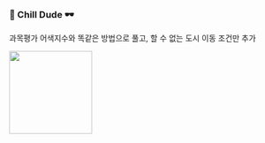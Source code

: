  ### **🌟 Chill Dude 🕶️**
 <p>과목평가 어색지수와 똑같은 방법으로 풀고, 할 수 없는 도시 이동 조건만 추가</p>
 <img src="https://media.tenor.com/1YXq17YXn98AAAAC/chill-dude-chill.gif" width="150" /></p>

